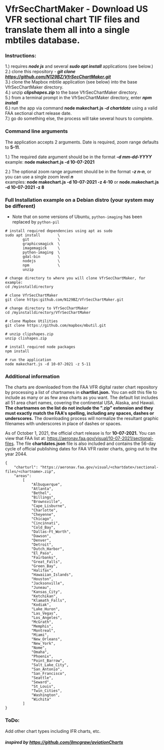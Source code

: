 # VfrSecChartMaker - Download US VFR sectional chart TIF files and translate them all into a single mbtiles database.  

### Instructions:   
1.) requires ***node js*** and several ***sudo apt install*** applications (see below.)  
2.) clone this repository - ***git clone https://github.com/N129BZ/VfrSecChartMaker.git***    
3.) clone the Mapbox mbtile application (see below) into the base VfrSecChartMaker directory.       
4.) unzip ***clipshapes.zip*** to the base VfrSecChartMaker directory.   
5.) from a terminal prompt in the VfrSecChartMaker directory, enter ***npm install***     
6.) run the app via command **node makechart.js *-d chartdate*** using a valid FAA sectional chart release date.        
7.) go do something else, the process will take several hours to complete.
     
### Command line arguments    
The application accepts 2 arguments. Date is required, zoom range defaults to **5-11**.     
        
1.) The required date argument should be in the format ***-d mm-dd-YYYY***            
        example: **node makechart.js -d 10-07-2021**        
            
2.) The optional zoom range argument should be in the format ***-z n-n***, or you can use a single zoom level ***n***                
        examples: **node makechart.js -d 10-07-2021 -z 4-10** or **node.makechart.js -d 10-07-2021 -z 8**     
                        
### Full Installation example on a Debian distro (your system may be different)
* Note that on some versions of Ubuntu, ```python-imaging``` has been replaced by ```python-pil```
```
# install required dependencies using apt as sudo
sudo apt install        \    
        git             \       
        graphicsmagick  \
        imagemagick     \
        python-imaging  \
        gdal-bin        \
        nodejs          \
        npm             \
        unzip

# change directory to where you will clone VfrSecChartMaker, for example:
cd /myinstalldirectory

# clone VfrSecChartMaker
git clone https:github.com/N129BZ/VfrSecChartMaker.git

# change directory to VfrSecChartMaker
cd /myinstalldirectory/VfrSecChartMaker

# clone Mapbox Utilities
git clone https://github.com/mapbox/mbutil.git     

# unzip clipshapes.zip 
unzip clishapes.zip

# install required node packages
npm install      

# run the application
node makechart.js -d 10-07-2021 -z 5-11

```
### Additional information       
The charts are downloaded from the FAA VFR digital raster chart repository by processing a list of chartnames in **chartlist.json.** You can edit this file to include as many or as few area charts as you want. The default list includes all 51 area chart names, covering the continental USA, Alaska, and Hawaii. **The chartnames on the list do not include the ".zip" extension and they must exactly match the FAA's spelling, including any spaces, dashes or underscores.** The downloading process will normalize the resultant graphic filenames with underscores in place of dashes or spaces.     
       
As of October 1, 2021, the official chart release is for **10-07-2021.**  You can view that FAA list at: https://aeronav.faa.gov/visual/10-07-2021/sectional-files.  The file **chartdates.json** file is also included and contains the 56-day cycle of official publishing dates for FAA VFR raster charts, going out to the year 2044.     
```
{
    "charturl": "https://aeronav.faa.gov/visual/<chartdate>/sectional-files/<chartname>.zip",
    "areas":
        [
            "Albuquerque",
            "Atlanta",
            "Bethel",
            "Billings",
            "Brownsville",
            "Cape_Lisburne",
            "Charlotte",
            "Cheyenne",
            "Chicago",
            "Cincinnati",
            "Cold_Bay",
            "Dallas-Ft_Worth",
            "Dawson",
            "Denver",
            "Detroit",
            "Dutch_Harbor",
            "El_Paso",
            "Fairbanks",
            "Great_Falls",
            "Green_Bay",
            "Halifax",
            "Hawaiian_Islands",
            "Houston",
            "Jacksonville",
            "Juneau",
            "Kansas_City",
            "Ketchikan",
            "Klamath_Falls",
            "Kodiak",
            "Lake_Huron",
            "Las_Vegas",
            "Los_Angeles",
            "McGrath",
            "Memphis",
            "Montreal",
            "Miami",
            "New_Orleans",
            "New_York",
            "Nome",
            "Omaha", 
            "Phoenix",
            "Point_Barrow",
            "Salt_Lake_City",
            "San_Antonio",
            "San_Francisco",
            "Seattle",
            "Seward",
            "St_Louis",
            "Twin_Cities",
            "Washington",
            "Wichita"            
        ]
}
```

### ToDo:    
Add other chart types including IFR charts, etc.    
     
      
#### ***inspired by https://github.com/jlmcgraw/aviationCharts*** 

